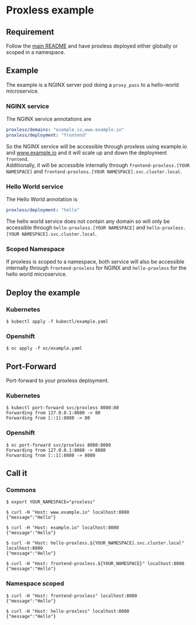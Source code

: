 # Proxless example

## Requirement

Follow the [main README](../README.md) and have proxless deployed either globally or scoped in a namespace.

## Example

The example is a NGINX server pod doing a `proxy_pass` to a hello-world microservice.

### NGINX service

The NGINX service annotations are 

```yaml
proxless/domains: "example.io,www.example.io"
proxless/deployment: "frontend"
```

So the NGINX service will be accessible through proxless using example.io and www.example.io and it will scale up and down the deployment `frontend`.  
Additionally, it will be accessible internally through `frontend-proxless.[YOUR NAMESPACE]` and `frontend-proxless.[YOUR NAMESPACE].svc.cluster.local`.

### Hello World service

The Hello World annotation is 

```yaml
proxless/deployment: "hello"
```

The hello world service does not contain any domain so will only be accessible through `hello-proxless.[YOUR NAMESPACE]` and `hello-proxless.[YOUR NAMESPACE].svc.cluster.local`.

### Scoped Namespace

If proxless is scoped to a namespace, both service will also be accessible internally through `frontend-proxless` for NGINX and `hello-proxless` for the hello world microservice.

## Deploy the example

### Kubernetes

```shell script
$ kubectl apply -f kubectl/example.yaml
```

### Openshift

```shell script
$ oc apply -f oc/example.yaml
```

## Port-Forward

Port-forward to your proxless deployment.

### Kubernetes

```shell script
$ kubectl port-forward svc/proxless 8080:80
Forwarding from 127.0.0.1:8080 -> 80
Forwarding from [::1]:8080 -> 80
```

### Openshift

```shell script
$ oc port-forward svc/proxless 8080:8080
Forwarding from 127.0.0.1:8080 -> 8080
Forwarding from [::1]:8080 -> 8080
```

## Call it

### Commons

```shell script
$ export YOUR_NAMESPACE="proxless"

$ curl -H "Host: www.example.io" localhost:8080
{"message":"Hello"}

$ curl -H "Host: example.io" localhost:8080
{"message":"Hello"}

$ curl -H "Host: hello-proxless.${YOUR_NAMESPACE}.svc.cluster.local" localhost:8080
{"message":"Hello"}

$ curl -H "Host: frontend-proxless.${YOUR_NAMESPACE}" localhost:8080
{"message":"Hello"}
```

### Namespace scoped

```shell script
$ curl -H "Host: frontend-proxless" localhost:8080
{"message":"Hello"}

$ curl -H "Host: hello-proxless" localhost:8080
{"message":"Hello"}
```